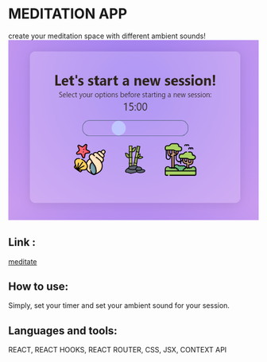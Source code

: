 # MEDITATION APP

create your meditation space with different ambient sounds!
![Logo](src/images/screen-meditation.png)

## Link :

[meditate](https://64ce9718203934649aa4a5b3--strong-babka-76c68a.netlify.app/)


## How to use:

Simply, set your timer and set your ambient sound for your session.


## Languages and tools:

REACT, REACT HOOKS, REACT ROUTER, CSS, JSX, CONTEXT API
